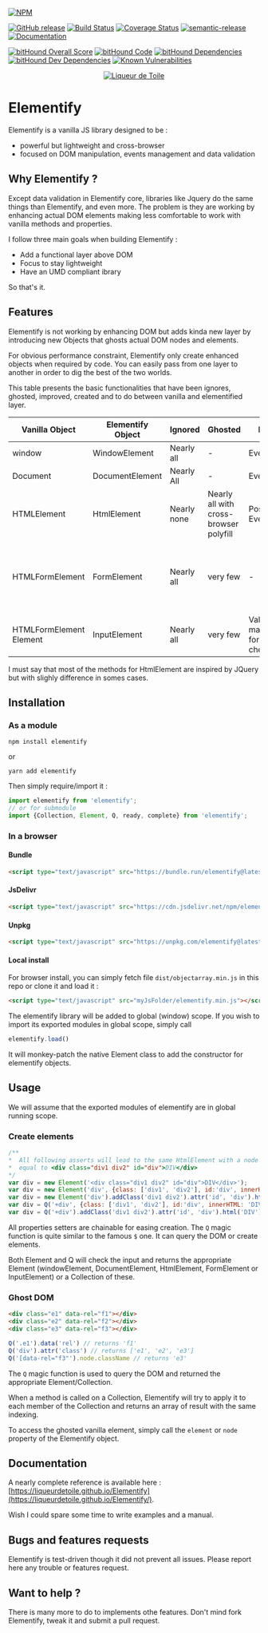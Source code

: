 [![NPM](https://nodei.co/npm/elementify.png?downloads=true&downloadRank=true&stars=true)](https://nodei.co/npm/elementify/)

[![GitHub release](https://img.shields.io/github/release/liqueurdetoile/elementify.svg)](https://www.npmjs.com/package/elementify)
[![Build Status](https://travis-ci.org/liqueurdetoile/Elementify.svg?branch=master)](https://travis-ci.org/liqueurdetoile/Elementify)
[![Coverage Status](https://coveralls.io/repos/github/liqueurdetoile/Elementify/badge.svg?branch=master)](https://coveralls.io/github/liqueurdetoile/Elementify?branch=master)
[![semantic-release](https://img.shields.io/badge/%20%20%F0%9F%93%A6%F0%9F%9A%80-semantic--release-e10079.svg)](https://github.com/semantic-release/semantic-release)
[![Documentation](https://liqueurdetoile.github.io/Elementify/badge.svg)](https://liqueurdetoile.github.io/Elementify/)

[![bitHound Overall Score](https://www.bithound.io/github/liqueurdetoile/Elementify/badges/score.svg)](https://www.bithound.io/github/liqueurdetoile/Elementify)
[![bitHound Code](https://www.bithound.io/github/liqueurdetoile/Elementify/badges/code.svg)](https://www.bithound.io/github/liqueurdetoile/Elementify)
[![bitHound Dependencies](https://www.bithound.io/github/liqueurdetoile/Elementify/badges/dependencies.svg)](https://www.bithound.io/github/liqueurdetoile/Elementify/master/dependencies/npm)
[![bitHound Dev Dependencies](https://www.bithound.io/github/liqueurdetoile/Elementify/badges/devDependencies.svg)](https://www.bithound.io/github/liqueurdetoile/Elementify/master/dependencies/npm)
[![Known Vulnerabilities](https://snyk.io/test/github/liqueurdetoile/Elementify/badge.svg?targetFile=package.json)](https://snyk.io/test/github/liqueurdetoile/Elementify?targetFile=package.json)

<p align="center"><a href="https://liqueurdetoile.com" target="\_blank"><img src="https://hosting.liqueurdetoile.com/logo_lqdt.png" alt="Liqueur de Toile"></a></p>

# Elementify
Elementify is a vanilla JS library designed to be :
- powerful but lightweight and cross-browser
- focused on DOM manipulation, events management and data validation

## Why Elementify ?
Except data validation in Elementify core, libraries like Jquery do the same things than Elementify, and even more.
The problem is they are working by enhancing actual DOM elements making less comfortable to work with vanilla
methods and properties.

I follow three main goals when building Elementify :
- Add a functional layer above DOM
- Focus to stay lightweight
- Have an UMD compliant ibrary

So that's it.

## Features

Elementify is not working by enhancing DOM but adds kinda new layer by introducing new Objects that ghosts actual DOM nodes and elements.

For obvious performance constraint, Elementify only create enhanced objects when required by code. You can easily pass from one layer to another in order to dig the best of the two worlds.

This table presents the basic functionalities that have been ignores, ghosted, improved, created and to do between vanilla and elementified layer.

| Vanilla Object | Elementify Object | Ignored | Ghosted | Improved | created | Todo |
| --- | --- | --- | --- | --- | --- | --- |
| window | WindowElement | Nearly all | - | Events | - | Import metrics |
| Document | DocumentElement | Nearly All | - | Events | - | - |
| HTMLElement | HtmlElement | Nearly none | Nearly all with cross-browser polyfill | Positioning, Events | - |
| HTMLFormElement | FormElement | Nearly all | very few | - | Form validation and data serialize, json, formData exports | - |
| HTMLFormElement Element | InputElement | Nearly all | very few | Value/checked management for radio and checkbox | Validation rules and method | - |

I must say that most of the methods for HtmlElement are inspired by JQuery but with slighly difference in somes cases.

## Installation
### As a module
```
npm install elementify
```
or
```
yarn add elementify
```
Then simply require/import it :
```javascript
import elementify from 'elementify';
// or for submodule
import {Collection, Element, Q, ready, complete} from 'elementify';
```

### In a browser
#### Bundle
```html
<script type="text/javascript" src="https://bundle.run/elementify@latest"></script>
```
#### JsDelivr
```html
<script type="text/javascript" src="https://cdn.jsdelivr.net/npm/elementify@latest"></script>
```
#### Unpkg
```html
<script type="text/javascript" src="https://unpkg.com/elementify@latest"></script>
```
#### Local install
For browser install, you can simply fetch file `dist/objectarray.min.js` in this repo or clone it and load it :
```html
<script type="text/javascript" src="myJsFolder/elementify.min.js"></script>
```

The elementify library will be added to global (window) scope. If you wish to import its exported modules in global scope, simply call
```javascript
elementify.load()
```
It will monkey-patch the native Element class to add the constructor for elementify objects.

## Usage
We will assume that the exported modules of elementify are in global running scope.
### Create elements
```javascript
/**
*  All following asserts will lead to the same HtmlElement with a node
*  equal to <div class="div1 div2" id="div">DIV</div>
*/
var div = new Element('<div class="div1 div2" id="div">DIV</div>');
var div = new Element('div', {class: ['div1', 'div2'], id:'div', innerHTML: 'DIV'});
var div = new Element('div').addClass('div1 div2').attr('id', 'div').html('DIV');
var div = Q('+div', {class: ['div1', 'div2'], id:'div', innerHTML: 'DIV'});
var div = Q('+div').addClass('div1 div2').attr('id', 'div').html('DIV');
```
All properties setters are chainable for easing creation. The `Q` magic function is quite similar to the famous `$` one. It can query the DOM or create elements.

Both Element and Q will check the input and returns the appropriate Element (windowElement, DocumentElement, HtmlElement, FormElement or InputElement) or a Collection of these.

### Ghost DOM
```html
<div class="e1" data-rel="f1"></div>
<div class="e2" data-rel="f2"></div>
<div class="e3" data-rel="f3"></div>
```

```javascript
Q('.e1').data('rel') // returns 'f1'
Q('div').attr('class') // returns ['e1', 'e2', 'e3']
Q('[data-rel="f3"').node.className // returns 'e3'
```
The `Q` magic function is used to query the DOM and returned the appropriate Element/Collection.

When a method is called on a Collection, Elementify will try to apply it to each member of the Collection and returns an array of result with the same indexing.

To access the ghosted vanilla element, simply call the `element` or `node` property of the Elementify object.

## Documentation
A nearly complete reference is available here : [https://liqueurdetoile.github.io/Elementify](https://liqueurdetoile.github.io/Elementify/).

Wish I could spare some time to write examples and a manual.

## Bugs and features requests
Elementify is test-driven though it did not prevent all issues. Please report here any trouble or features request.

## Want to help ?
There is many more to do to implements othe features. Don't mind fork Elementify, tweak it and submit a pull request.
